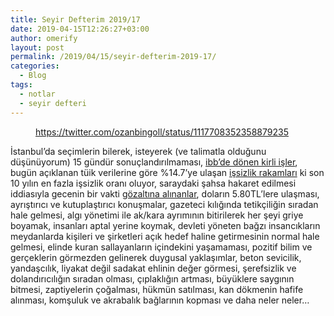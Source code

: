 ```yaml
---
title: Seyir Defterim 2019/17
date: 2019-04-15T12:26:27+03:00
author: omerify
layout: post
permalink: /2019/04/15/seyir-defterim-2019-17/
categories:
  - Blog
tags:
  - notlar
  - seyir defteri
---
```


<figure><img src="https://omerify.github.io/blog/assets/img/2019/04/tweet-ozan-bingol-tilki-tavuk-kidem-tazminati-ntv-para-haber.png" alt="" class="wp-image-68" /><figcaption><a href="https://twitter.com/ozanbingoll/status/1117708352358879235" target="_blank" rel="noreferrer noopener nofollow">https://twitter.com/ozanbingoll/status/1117708352358879235</a></figcaption></figure> 

İstanbul’da seçimlerin bilerek, isteyerek (ve talimatla olduğunu düşünüyorum) 15 gündür sonuçlandırılmaması, <a href="https://eksisozluk.com/isparkin-il-spor-mudurlugune-devri--6006429?a=popular" target="_blank" rel="noreferrer noopener nofollow">ibb’de dönen kirli işler</a>, bugün açıklanan tüik verilerine göre %14.7’ye ulaşan <a href="http://www.tuik.gov.tr/PreHaberBultenleri.do?id=30682" target="_blank" rel="noreferrer noopener nofollow">işsizlik rakamları</a> ki son 10 yılın en fazla işsizlik oranı oluyor, saraydaki şahsa hakaret edilmesi iddiasıyla gecenin bir vakti <a href="https://twitter.com/mustfsnmz/status/1117503449468428290" target="_blank" rel="noreferrer noopener nofollow">gözaltına alınanlar</a>, doların 5.80TL’lere ulaşması, ayrıştırıcı ve kutuplaştırıcı konuşmalar, gazeteci kılığında tetikçiliğin sıradan hale gelmesi, algı yönetimi ile ak/kara ayrımının bitirilerek her şeyi griye boyamak, insanları aptal yerine koymak, devleti yöneten bağzı insancıkların meydanlarda kişileri ve şirketleri açık hedef haline getirmesinin normal hale gelmesi, elinde kuran sallayanların içindekini yaşamaması, pozitif bilim ve gerçeklerin görmezden gelinerek duygusal yaklaşımlar, beton sevicilik, yandaşcılık, liyakat değil sadakat ehlinin değer görmesi, şerefsizlik ve dolandırıcılığın sıradan olması, çıplaklığın artması, büyüklere saygının bitmesi, zaptiyelerin çoğalması, hükmün satılması, kan dökmenin hafife alınması, komşuluk ve akrabalık bağlarının kopması ve daha neler neler…
